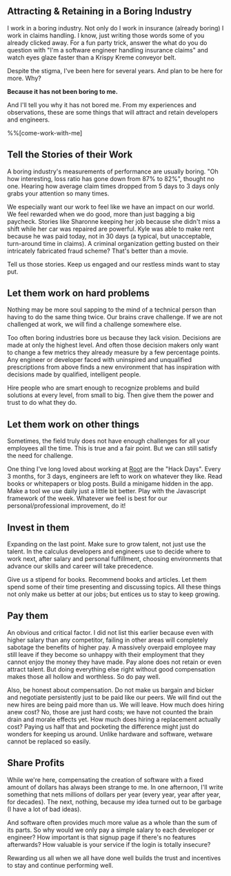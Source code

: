 ## Attracting & Retaining in a Boring Industry

I work in a boring industry. Not only do I work in insurance (already boring) I work in claims handling. I know, just writing those words some of you already clicked away. For a fun party trick, answer the what do you do question with "I'm a software engineer handling insurance claims" and watch eyes glaze faster than a Krispy Kreme conveyor belt.

Despite the stigma, I've been here for several years. And plan to be here for more. Why?

**Because it has not been boring to me.**

And I'll tell you why it has not bored me. From my experiences and observations, these are some things that will attract and retain developers and engineers.

%%[come-work-with-me]

## Tell the Stories of their Work

A boring industry's measurements of performance are usually boring. "Oh how interesting, loss ratio has gone down from 87% to 82%", thought no one. Hearing how average claim times dropped from 5 days to 3 days only grabs your attention so many times.

We especially want our work to feel like we have an impact on our world. We feel rewarded when we do good, more than just bagging a big paycheck. Stories like Sharonne keeping her job because she didn't miss a shift while her car was repaired are powerful. Kyle was able to make rent because he was paid today, not in 30 days (a typical, but unacceptable, turn-around time in claims). A criminal organization getting busted on their intricately fabricated fraud scheme? That's better than a movie. 

Tell us those stories. Keep us engaged and our restless minds want to stay put.

## Let them work on hard problems

Nothing may be more soul sapping to the mind of a technical person than having to do the same thing twice. Our brains crave challenge. If we are not challenged at work, we will find a challenge somewhere else.

Too often boring industries bore us because they lack vision. Decisions are made at only the highest level. And often those decision makers only want to change a few metrics they already measure by a few percentage points. Any engineer or developer faced with uninspired and unqualified prescriptions from above finds a new environment that has inspiration with decisions made by qualified, intelligent people.

Hire people who are smart enough to recognize problems and build solutions at every level, from small to big. Then give them the power and trust to do what they do.

## Let them work on other things

Sometimes, the field truly does not have enough challenges for all your employees all the time. This is true and a fair point. But we can still satisfy the need for challenge.

One thing I've long loved about working at [Root](https://root.engineering) are the "Hack Days". Every 3 months, for 3 days, engineers are left to work on whatever they like. Read books or whitepapers or blog posts. Build a minigame hidden in the app. Make a tool we use daily just a little bit better. Play with the Javascript framework of the week. Whatever we feel is best for our personal/professional improvement, do it!

## Invest in them

Expanding on the last point. Make sure to grow talent, not just use the talent. In the calculus developers and engineers use to decide where to work next, after salary and personal fulfillment, choosing environments that advance our skills and career will take precedence.

Give us a stipend for books. Recommend books and articles. Let them spend some of their time presenting and discussing topics. All these things not only make us better at our jobs; but entices us to stay to keep growing.

## Pay them

An obvious and critical factor. I did not list this earlier because even with higher salary than any competitor, failing in other areas will completely sabotage the benefits of higher pay. A massively overpaid employee may still leave if they become so unhappy with their employment that they cannot enjoy the money they have made. Pay alone does not retain or even attract talent. But doing everything else right without good compensation makes those all hollow and worthless. So do pay well.

Also, be honest about compensation. Do not make us bargain and bicker and negotiate persistently just to be paid like our peers. We will find out the new hires are being paid more than us. We will leave. How much does hiring anew cost? No, those are just hard costs; we have not counted the brain drain and morale effects yet. How much does hiring a replacement actually cost? Paying us half that and pocketing the difference might just do wonders for keeping us around. Unlike hardware and software, wetware cannot be replaced so easily.

## Share Profits

While we're here, compensating the creation of software with a fixed amount of dollars has always been strange to me. In one afternoon, I'll write something that nets millions of dollars per year (every year, year after year, for decades). The next, nothing, because my idea turned out to be garbage (I have a lot of bad ideas).

And software often provides much more value as a whole than the sum of its parts. So why would we only pay a simple salary to each developer or engineer? How important is that signup page if there's no features afterwards? How valuable is your service if the login is totally insecure?

Rewarding us all when we all have done well builds the trust and incentives to stay and continue performing well.
